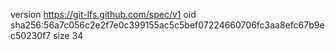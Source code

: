 version https://git-lfs.github.com/spec/v1
oid sha256:56a7c056c2e2f7e0c399155ac5c5bef07224660706fc3aa8efc67b9ec50230f7
size 34
